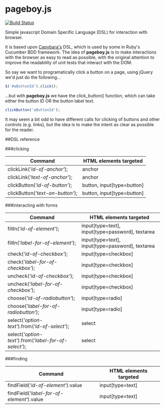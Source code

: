 pageboy.js
==========

[![Build Status](https://travis-ci.org/iainjmitchell/pageboy.js.png)](https://travis-ci.org/iainjmitchell/pageboy.js)

Simple javascript Domain Specific Language (DSL) for interaction with browser.

It is based upon [Capybara's](https://github.com/jnicklas/capybara) DSL, which is used by some in Ruby's Cucumber BDD framework.  The idea of **pageboy.js** is to make interactions with the browser as easy to read as possible, with the original attention to improve the readability of unit tests that interact with the DOM.

So say we want to programatically click a button on a page, using jQuery we'd just do the following...

```javascript
$('#aButtonId').click();
```

...but with **pageboy.js** we have the click_button() function, which can take either the button ID OR the button label text. 

```javascript
clickButton('aButtonId');
```

It may seem a bit odd to have different calls for clicking of buttons and other controls (e.g. links), but the idea is to make the intent as clear as possible for the reader.

##DSL reference

###clicking

| Command | HTML elements targeted |
| --- | --- | 
| clickLink(*'id-of-anchor'*); | anchor |
| clickLink(*'text-of-anchor'*); | anchor |
| clickButton(*'id-of-button'*); | button, input[type=button] |
| clickButton(*'text-on-button'*); | button, input[type=button] |

###interacting with forms

| Command | HTML elements targeted |
| --- | --- | 
| fillIn(*'id-of-element'*); | input[type=text], input[type=password], textarea |
| fillIn(*'label-for-of-element'*); | input[type=text], input[type=password], textarea |
| check(*'id-of-checkbox'*); | input[type=checkbox] |
| check(*'label-for-of-checkbox'*); | input[type=checkbox] |
| uncheck(*'id-of-checkbox'*); | input[type=checkbox] |
| uncheck(*'label-for-of-checkbox'*); | input[type=checkbox] |
| choose(*'id-of-radiobutton'*); | input[type=radio] |
| choose(*'label-for-of-radiobutton'*); | input[type=radio] |
| select(*'option-text'*).from(*'id-of-select'*); | select |
| select(*'option-text'*).from(*'label-for-of-select'*); | select |

###finding

| Command | HTML elements targeted |
| --- | --- | 
| findField(*'id-of-element'*).value | input[type=text] |
| findField(*'label-for-of-element'*).value | input[type=text] |

